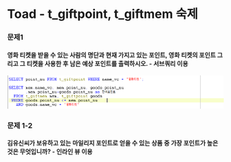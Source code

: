 # Toad - t\_giftpoint, t\_giftmem 숙제

### 문제1

#### 영화 티켓을 받을 수 있는 사람의 명단과 현재 가지고 있는 포인트, 영화 티켓의 포인트 그리고 그 티켓을 사용한 후 남은 예상 포인트를 출력하시오. - 서브쿼리 이용

![](../../.gitbook/assets/1%20%2811%29.png)

### 문제 1-2

#### 김유신씨가 보유하고 있는 마일리지 포인트로 얻을 수 있는 상품 중 가장 포인트가 높은 것은 무엇입니까? - 인라인 뷰 이용


